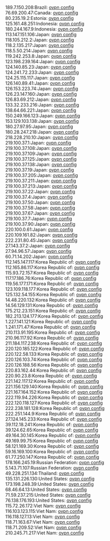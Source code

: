 189.7.150.208:Brazil: [ovpn config](vpn/189_7_150_208.ovpn)  
76.69.200.47:Canada: [ovpn config](vpn/76_69_200_47.ovpn)  
80.235.19.2:Estonia: [ovpn config](vpn/80_235_19_2.ovpn)  
125.161.48.251:Indonesia: [ovpn config](vpn/125_161_48_251.ovpn)  
180.244.167.9:Indonesia: [ovpn config](vpn/180_244_167_9.ovpn)  
113.147.151.106:Japan: [ovpn config](vpn/113_147_151_106.ovpn)  
118.105.212.2:Japan: [ovpn config](vpn/118_105_212_2.ovpn)  
118.2.135.217:Japan: [ovpn config](vpn/118_2_135_217.ovpn)  
118.5.50.214:Japan: [ovpn config](vpn/118_5_50_214.ovpn)  
119.242.253.8:Japan: [ovpn config](vpn/119_242_253_8.ovpn)  
123.198.239.164:Japan: [ovpn config](vpn/123_198_239_164.ovpn)  
124.140.85.23:Japan: [ovpn config](vpn/124_140_85_23.ovpn)  
124.241.72.233:Japan: [ovpn config](vpn/124_241_72_233.ovpn)  
124.25.115.117:Japan: [ovpn config](vpn/124_25_115_117.ovpn)  
126.140.89.41:Japan: [ovpn config](vpn/126_140_89_41.ovpn)  
126.153.223.74:Japan: [ovpn config](vpn/126_153_223_74.ovpn)  
126.23.147.160:Japan: [ovpn config](vpn/126_23_147_160.ovpn)  
126.83.69.212:Japan: [ovpn config](vpn/126_83_69_212.ovpn)  
133.32.233.216:Japan: [ovpn config](vpn/133_32_233_216.ovpn)  
138.64.66.221:Japan: [ovpn config](vpn/138_64_66_221.ovpn)  
150.249.166.123:Japan: [ovpn config](vpn/150_249_166_123.ovpn)  
153.129.103.138:Japan: [ovpn config](vpn/153_129_103_138.ovpn)  
180.27.97.95:Japan: [ovpn config](vpn/180_27_97_95.ovpn)  
180.28.247.218:Japan: [ovpn config](vpn/180_28_247_218.ovpn)  
218.228.210.10:Japan: [ovpn config](vpn/218_228_210_10.ovpn)  
219.100.37.1:Japan: [ovpn config](vpn/219_100_37_1.ovpn)  
219.100.37.108:Japan: [ovpn config](vpn/219_100_37_108.ovpn)  
219.100.37.109:Japan: [ovpn config](vpn/219_100_37_109.ovpn)  
219.100.37.125:Japan: [ovpn config](vpn/219_100_37_125.ovpn)  
219.100.37.138:Japan: [ovpn config](vpn/219_100_37_138.ovpn)  
219.100.37.19:Japan: [ovpn config](vpn/219_100_37_19.ovpn)  
219.100.37.205:Japan: [ovpn config](vpn/219_100_37_205.ovpn)  
219.100.37.211:Japan: [ovpn config](vpn/219_100_37_211.ovpn)  
219.100.37.213:Japan: [ovpn config](vpn/219_100_37_213.ovpn)  
219.100.37.22:Japan: [ovpn config](vpn/219_100_37_22.ovpn)  
219.100.37.4:Japan: [ovpn config](vpn/219_100_37_4.ovpn)  
219.100.37.50:Japan: [ovpn config](vpn/219_100_37_50.ovpn)  
219.100.37.58:Japan: [ovpn config](vpn/219_100_37_58.ovpn)  
219.100.37.67:Japan: [ovpn config](vpn/219_100_37_67.ovpn)  
219.100.37.7:Japan: [ovpn config](vpn/219_100_37_7.ovpn)  
219.100.37.90:Japan: [ovpn config](vpn/219_100_37_90.ovpn)  
220.100.0.61:Japan: [ovpn config](vpn/220_100_0_61.ovpn)  
220.109.161.82:Japan: [ovpn config](vpn/220_109_161_82.ovpn)  
222.231.80.45:Japan: [ovpn config](vpn/222_231_80_45.ovpn)  
27.143.37.2:Japan: [ovpn config](vpn/27_143_37_2.ovpn)  
27.94.96.57:Japan: [ovpn config](vpn/27_94_96_57.ovpn)  
60.71.14.202:Japan: [ovpn config](vpn/60_71_14_202.ovpn)  
112.145.147.117:Korea Republic of: [ovpn config](vpn/112_145_147_117.ovpn)  
112.165.86.117:Korea Republic of: [ovpn config](vpn/112_165_86_117.ovpn)  
115.93.72.157:Korea Republic of: [ovpn config](vpn/115_93_72_157.ovpn)  
117.17.186.76:Korea Republic of: [ovpn config](vpn/117_17_186_76.ovpn)  
119.56.177.171:Korea Republic of: [ovpn config](vpn/119_56_177_171.ovpn)  
123.109.118.177:Korea Republic of: [ovpn config](vpn/123_109_118_177.ovpn)  
125.132.54.155:Korea Republic of: [ovpn config](vpn/125_132_54_155.ovpn)  
14.48.220.132:Korea Republic of: [ovpn config](vpn/14_48_220_132.ovpn)  
14.56.129.131:Korea Republic of: [ovpn config](vpn/14_56_129_131.ovpn)  
175.212.23.151:Korea Republic of: [ovpn config](vpn/175_212_23_151.ovpn)  
182.213.124.177:Korea Republic of: [ovpn config](vpn/182_213_124_177.ovpn)  
1.227.141.121:Korea Republic of: [ovpn config](vpn/1_227_141_121.ovpn)  
1.241.171.47:Korea Republic of: [ovpn config](vpn/1_241_171_47.ovpn)  
210.113.91.195:Korea Republic of: [ovpn config](vpn/210_113_91_195.ovpn)  
210.96.117.92:Korea Republic of: [ovpn config](vpn/210_96_117_92.ovpn)  
211.184.117.238:Korea Republic of: [ovpn config](vpn/211_184_117_238.ovpn)  
220.120.185.122:Korea Republic of: [ovpn config](vpn/220_120_185_122.ovpn)  
220.122.58.133:Korea Republic of: [ovpn config](vpn/220_122_58_133.ovpn)  
220.126.103.74:Korea Republic of: [ovpn config](vpn/220_126_103_74.ovpn)  
220.126.188.56:Korea Republic of: [ovpn config](vpn/220_126_188_56.ovpn)  
220.83.162.44:Korea Republic of: [ovpn config](vpn/220_83_162_44.ovpn)  
220.90.23.8:Korea Republic of: [ovpn config](vpn/220_90_23_8.ovpn)  
221.142.117.12:Korea Republic of: [ovpn config](vpn/221_142_117_12.ovpn)  
221.156.129.140:Korea Republic of: [ovpn config](vpn/221_156_129_140.ovpn)  
221.167.164.152:Korea Republic of: [ovpn config](vpn/221_167_164_152.ovpn)  
222.119.94.226:Korea Republic of: [ovpn config](vpn/222_119_94_226.ovpn)  
222.120.118.127:Korea Republic of: [ovpn config](vpn/222_120_118_127.ovpn)  
222.238.181.128:Korea Republic of: [ovpn config](vpn/222_238_181_128.ovpn)  
222.251.144.9:Korea Republic of: [ovpn config](vpn/222_251_144_9.ovpn)  
27.124.145.233:Korea Republic of: [ovpn config](vpn/27_124_145_233.ovpn)  
39.112.18.241:Korea Republic of: [ovpn config](vpn/39_112_18_241.ovpn)  
39.124.62.65:Korea Republic of: [ovpn config](vpn/39_124_62_65.ovpn)  
49.164.30.145:Korea Republic of: [ovpn config](vpn/49_164_30_145.ovpn)  
49.169.99.75:Korea Republic of: [ovpn config](vpn/49_169_99_75.ovpn)  
58.121.169.30:Korea Republic of: [ovpn config](vpn/58_121_169_30.ovpn)  
59.16.169.100:Korea Republic of: [ovpn config](vpn/59_16_169_100.ovpn)  
61.77.250.147:Korea Republic of: [ovpn config](vpn/61_77_250_147.ovpn)  
178.166.245.19:Russian Federation: [ovpn config](vpn/178_166_245_19.ovpn)  
5.143.71.107:Russian Federation: [ovpn config](vpn/5_143_71_107.ovpn)  
49.228.251.134:Thailand: [ovpn config](vpn/49_228_251_134.ovpn)  
135.131.226.130:United States: [ovpn config](vpn/135_131_226_130.ovpn)  
173.198.248.39:United States: [ovpn config](vpn/173_198_248_39.ovpn)  
68.46.64.13:United States: [ovpn config](vpn/68_46_64_13.ovpn)  
71.59.237.215:United States: [ovpn config](vpn/71_59_237_215.ovpn)  
76.138.176.193:United States: [ovpn config](vpn/76_138_176_193.ovpn)  
115.72.26.172:Viet Nam: [ovpn config](vpn/115_72_26_172.ovpn)  
116.103.123.115:Viet Nam: [ovpn config](vpn/116_103_123_115.ovpn)  
116.118.127.13:Viet Nam: [ovpn config](vpn/116_118_127_13.ovpn)  
118.71.163.67:Viet Nam: [ovpn config](vpn/118_71_163_67.ovpn)  
118.71.209.52:Viet Nam: [ovpn config](vpn/118_71_209_52.ovpn)  
210.245.71.217:Viet Nam: [ovpn config](vpn/210_245_71_217.ovpn)  

